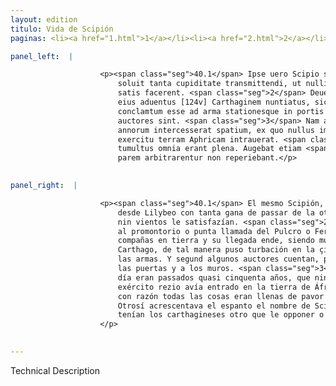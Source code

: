 ```yaml
---
layout: edition
titulo: Vida de Scipión
paginas: <li><a href="1.html">1</a></li><li><a href="2.html">2</a></li><li><a href="3.html">3</a></li><li><a href="4.html">4</a></li><li><a href="5.html">5</a></li><li><a href="6.html">6</a></li><li><a href="7.html">7</a></li><li><a href="8.html">8</a></li><li><a href="9.html">9</a></li><li><a href="10.html">10</a></li><li><a href="11.html">11</a></li><li><a href="12.html">12</a></li><li><a href="13.html">13</a></li><li><a href="14.html">14</a></li><li><a href="15.html">15</a></li><li><a href="16.html">16</a></li><li><a href="17.html">17</a></li><li><a href="18.html">18</a></li><li><a href="19.html">19</a></li><li><a href="20.html">20</a></li><li><a href="21.html">21</a></li><li><a href="22.html">22</a></li><li><a href="23.html">23</a></li><li><a href="24.html">24</a></li><li><a href="25.html">25</a></li><li><a href="26.html">26</a></li><li><a href="27.html">27</a></li><li><a href="28.html">28</a></li><li><a href="29.html">29</a></li><li><a href="30.html">30</a></li><li><a href="31.html">31</a></li><li><a href="32.html">32</a></li><li><a href="33.html">33</a></li><li><a href="34.html">34</a></li><li><a href="35.html">35</a></li><li><a href="36.html">36</a></li><li><a href="37.html">37</a></li><li><a href="38.html">38</a></li><li><a href="39.html">39</a></li><li><a href="40.html">40</a></li><li><a href="41.html">41</a></li><li><a href="42.html">42</a></li><li><a href="43.html">43</a></li><li><a href="44.html">44</a></li><li><a href="45.html">45</a></li><li><a href="46.html">46</a></li><li><a href="47.html">47</a></li><li><a href="48.html">48</a></li><li><a href="49.html">49</a></li><li><a href="50.html">50</a></li><li><a href="51.html">51</a></li><li><a href="52.html">52</a></li><li><a href="53.html">53</a></li><li><a href="54.html">54</a></li><li><a href="55.html">55</a></li><li><a href="56.html">56</a></li><li><a href="57.html">57</a></li><li><a href="58.html">58</a></li><li><a href="59.html">59</a></li><li><a href="60.html">60</a></li><li><a href="61.html">61</a></li><li><a href="62.html">62</a></li><li><a href="63.html">63</a></li><li><a href="64.html">64</a></li><li><a href="65.html">65</a></li><li><a href="66.html">66</a></li><li><a href="67.html">67</a></li><li><a href="68.html">68</a></li><li><a href="69.html">69</a></li><li><a href="70.html">70</a></li><li><a href="71.html">71</a></li><li><a href="72.html">72</a></li><li><a href="73.html">73</a></li><li><a href="74.html">74</a></li>

panel_left:  |

                    <p><span class="seg">40.1</span> Ipse uero Scipio satis iam omnibus constitutis e Lilybeo
                        soluit tanta cupiditate transmittendi, ut nulli ei neque remi neque uenti
                        satis facerent. <span class="seg">2</span> Deuectus est tamen paucis diebus ad <span class="tooltip">promontorium<span class="tooltiptext">promuntorium #F #M #R #S #U #s </span></span> Pulchri, atque ibi omnes copias in terram exposuit. Sed celeriter
                        eius aduentus [124v] Carthaginem nuntiatus, sic ciuitatem turbauit, ut
                        conclamtum esse ad arma stationesque in portis murisque dispositas quidam
                        auctores sint. <span class="seg">3</span> Nam a Marco Regulo usque ad eum diem .L. prope
                        annorum intercesserat spatium, ex quo nullus imperator Romanus cum ualido
                        exercitu terram Aphricam intrauerat. <span class="seg">4</span> Merito igitur pauoris ac
                        tumultus omnia erant plena. Augebat etiam <span class="tooltip">terrorem<span class="tooltiptext">terroris #F pauorem #P </span></span> Scipionis nomen, cui Carthaginenses, quem ducem aut opponerent aut
                        parem arbitrarentur non reperiebant.</p>
                

panel_right:  |

                    <p><span class="seg">40.1</span> El mesmo Scipión, ya todas cosas puestas en orden, fizo vela
                        desde Lilybeo con tanta gana de passar de la otra parte, que ningunos remos
                        nin vientos le satisfazían. <span class="seg">2</span> Al cabo, en pocos días fue arribado
                        al promontorio o punta llamada del Pulcro o Fermoso, y allí puso sus
                        compañas en tierra y su llegada ende, siendo muy presto denunciada en
                        Carthago, de tal manera puso turbación en la çibdad que luego apellidaron a
                        las armas. Y segund algunos auctores cuentan, posieron estancias y guardas a
                        las puertas y a los muros. <span class="seg">3</span> Ca desde Marco Régulo fasta aquel
                        día eran passados quasi cinquenta años, que ningund capitán romano con
                        exército rezio avía entrado en la tierra de África. <span class="seg">4</span> Assí que
                        con razón todas las cosas eran llenas de pavor y de turbatión alterada.
                        Otrosí acrescentava el espanto el nombre de Scipión, al qual capitán non
                        tenían los carthagineses otro que le opponer o que pensassen fallarle egual.
                    </p>
                

---
```


Technical Description 